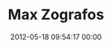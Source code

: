 ---
title: "Max Zografos"
date: 2012-05-18 09:54:17 00:00
permalink: /maxzografos
twitter: "MaxZografos"
likes: [1747]
id: 273
gravatar: "http://www.gravatar.com/avatar/e65692861f3751608d0baf725b497ef8"
---